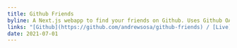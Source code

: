 ```yaml
---
title: Github Friends
byline: A Next.js webapp to find your friends on Github. Uses Github OAuth and handles all Github API calls client-side.
links: "[Github](https://github.com/andrewsosa/github-friends) / [Live](https://github-friends.vercel.app)"
date: 2021-07-01
---
```

